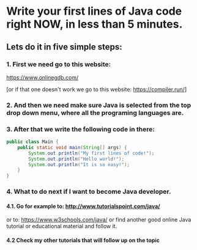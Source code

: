 # Write your first lines of Java code right NOW, in less than 5 minutes.

## Lets do it in five simple steps:
### 1. First we need go to this website:

https://www.onlinegdb.com/

[or if that one doesn't work we go to this website: https://compiler.run/]

### 2. And then we need make sure Java is selected from the top drop down menu, where all the programing languages are.

### 3. After that we write the following code in there:
```java
public class Main {
	public static void main(String[] args) {
		System.out.println("My first lines of code!");
		System.out.println("Hello world!");
		System.out.println("It is so easy!");
	}
}
```

### 4. What to do next if I want to become Java developer.
#### 4.1. Go for example to: http://www.tutorialspoint.com/java/ 
or to: https://www.w3schools.com/java/
	     or find another good online Java tutorial or educational material and follow it.
#### 4.2 Check my other tutorials that will follow up on the topic
